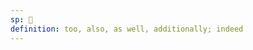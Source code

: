 ```yaml
---
sp: 󱥹
definition: too, also, as well, additionally; indeed
---
```

<!-- kin tells us something is in addition to something else. whatever you modify with kin, you're saying that there are other things in addition to what you've modified with kin as well. "mi kin li lukin" means "i also (in addition to others) am looking", whereas "mi lukin kin" means "i am also looking (in addition to other things im doing)". some people might also interpret a kin at the end of the sentence as applying to the whole sentence.

some use kin as a sentence starter for sentences that add additional information, sort of starting a sentence with english "also,". "ale li musi. kin, ona li pona" - "everyone is having fun. also, they're nice!".  -->